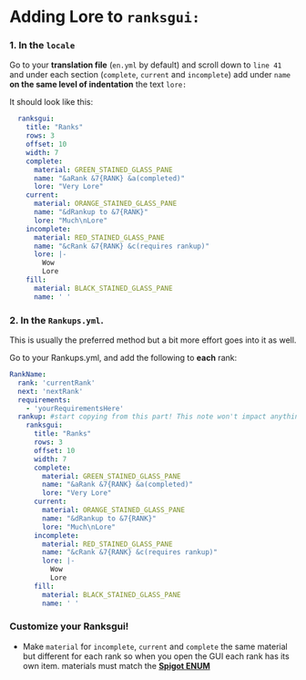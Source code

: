 # Adding Lore to `ranksgui:`  
### 1. In the `locale`
Go to your **translation file** (`en.yml` by default) and scroll down to `line 41` and under each section (`complete`, `current` and `incomplete`) add under `name` **on the same level of indentation** the text `lore:`

It should look like this:
```yml
  ranksgui:
    title: "Ranks"
    rows: 3
    offset: 10
    width: 7
    complete:
      material: GREEN_STAINED_GLASS_PANE
      name: "&aRank &7{RANK} &a(completed)"
      lore: "Very Lore"
    current:
      material: ORANGE_STAINED_GLASS_PANE
      name: "&dRankup to &7{RANK}"
      lore: "Much\nLore"
    incomplete:
      material: RED_STAINED_GLASS_PANE
      name: "&cRank &7{RANK} &c(requires rankup)"
      lore: |-
        Wow
        Lore
    fill:
      material: BLACK_STAINED_GLASS_PANE
      name: ' '
```
### 2. In the `Rankups.yml`.
This is usually the preferred method but a bit more effort goes into it as well.

Go to your Rankups.yml, and add the following to __**each**__ rank:
```yaml
RankName:
  rank: 'currentRank'
  next: 'nextRank'
  requirements:
    - 'yourRequirementsHere'
  rankup: #start copying from this part! This note won't impact anything and can be removed. 
    ranksgui:
      title: "Ranks"
      rows: 3
      offset: 10
      width: 7
      complete:
        material: GREEN_STAINED_GLASS_PANE
        name: "&aRank &7{RANK} &a(completed)"
        lore: "Very Lore"
      current:
        material: ORANGE_STAINED_GLASS_PANE
        name: "&dRankup to &7{RANK}"
        lore: "Much\nLore"
      incomplete:
        material: RED_STAINED_GLASS_PANE
        name: "&cRank &7{RANK} &c(requires rankup)"
        lore: |-
          Wow
          Lore
      fill:
        material: BLACK_STAINED_GLASS_PANE
        name: ' '
```

### Customize your Ranksgui!
- Make `material` for `incomplete`, `current` and `complete` the same material but different for each rank so when you open the GUI each rank has its own item. materials must match the **[Spigot ENUM](https://hub.spigotmc.org/javadocs/bukkit/org/bukkit/Material.html)**
